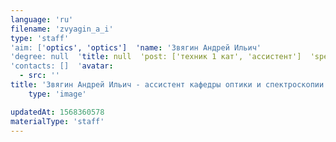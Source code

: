 ```yaml
---
language: 'ru'
filename: 'zvyagin_a_i'
type: 'staff'
'aim: ['optics', 'optics']  'name: 'Звягин Андрей Ильич'
'degree: null  'title: null  'post: ['техник 1 кат', 'ассистент']  'speciality: '(01.04.07) Физика конденсированного состояния'
'contacts: []  'avatar:
  - src: ''
title: 'Звягин Андрей Ильич - ассистент кафедры оптики и спектроскопии'
    type: 'image'

updatedAt: 1568360578
materialType: 'staff'
---
```


